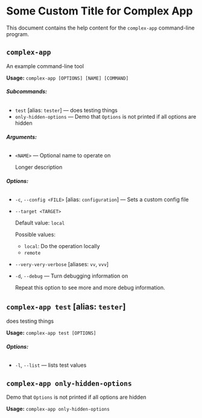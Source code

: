 # Some Custom Title for Complex App

This document contains the help content for the `complex-app` command-line program.

## `complex-app`

An example command-line tool

**Usage:** `complex-app [OPTIONS] [NAME] [COMMAND]`

###### **Subcommands:**

* `test` [alias: `tester`] — does testing things
* `only-hidden-options` — Demo that `Options` is not printed if all options are hidden

###### **Arguments:**

* `<NAME>` — Optional name to operate on

   Longer description

###### **Options:**

* `-c`, `--config <FILE>` [alias: `configuration`] — Sets a custom config file
* `--target <TARGET>`

  Default value: `local`

  Possible values:
  - `local`:
    Do the operation locally
  - `remote`

* `--very-very-verbose` [aliases: `vv`, `vvv`]
* `-d`, `--debug` — Turn debugging information on

   Repeat this option to see more and more debug information.



## `complex-app test` [alias: `tester`]

does testing things

**Usage:** `complex-app test [OPTIONS]`

###### **Options:**

* `-l`, `--list` — lists test values



## `complex-app only-hidden-options`

Demo that `Options` is not printed if all options are hidden

**Usage:** `complex-app only-hidden-options`



